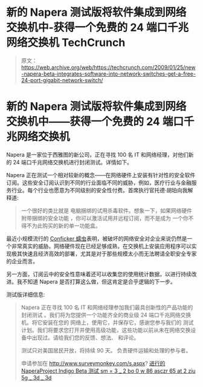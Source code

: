 # 新的 Napera 测试版将软件集成到网络交换机中-获得一个免费的 24 端口千兆网络交换机 TechCrunch

> 原文：<https://web.archive.org/web/https://techcrunch.com/2009/01/25/new-napera-beta-integrates-software-into-network-switches-get-a-free-24-port-gigabit-network-switch/>

# 新的 Napera 测试版将软件集成到网络交换机中——获得一个免费的 24 端口千兆网络交换机

Napera 是一家位于西雅图的新公司，正在寻找 100 名 IT 和网络经理，对他们新的 24 端口千兆网络交换机进行封闭测试。详情如下。

Napera 正在测试一个相对较新的概念——在网络硬件上安装有针对性的安全软件订阅。这些安全订阅认识到不同的行业面临不同的威胁，例如，医疗行业与金融服务行业。每个行业也愿意为不同级别的安全性付费。首席执行官托德·胡珀向我解释道:

> 一个很好的类比就是
> 电脑捆绑的试用杀毒软件。想象一下，如果网络硬件附带捆绑的安全功能
> ，你可以激活试用并远程订阅，而不是成为
> 一个你不得不为此购买的新的单一功能盒。

最近小规模流行的 [Conficker 蠕虫](https://web.archive.org/web/20221208042843/http://en.wikipedia.org/wiki/Conficker)表明，被破坏的网络安全对企业来说仍然是一个非常真实的威胁。网络硬件现在已经足够成熟，在交换机上安装应用程序可以实现极其快速且经济高效的部署，尤其是对于那些规模太小而无法聘请全职安全专家的企业而言。

另一方面，订阅云中的安全性意味着还可以收集您的使用统计数据，以进行持续改进。我不知道 Napera 是否打算这么做，但这肯定是合乎逻辑的下一步。

测试版详细信息:

> Napera 正在寻找 100 名 IT 和网络经理参加我们最具创新性的产品功能的封闭测试
> 。我们将为您提供一个功能齐全的商业级 24 端口千兆网络交换机。将它安装在您的
> 网络上，使用它，并保存它，感谢您参与我们的
> 测试计划。我们将要求您打开并使用高级功能，这些功能以前从未在网络交换设备中出现过。请给我们您的反馈、想法、
> 和评论。
> 
> 测试只对美国居民开放，将持续 90 天。
> 负责硬件运输和处理的参与者。
> 
> 申请参加在 http://www.surveymonkey.com/s.aspx?
> [进行的NaperaProject Indigo Beta 测试 sm = 3 _ 2 bo 0 w 86 asczr 65 at 2 ziu 5g _ 3d _ 3d](https://web.archive.org/web/20221208042843/http://www.surveymonkey.com/s.aspx?sm=3_2bo0W86aSCZR65aT2zIU5g_3d_3d)